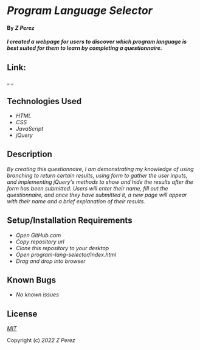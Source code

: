 # _Program Language Selector_

#### By _**Z Perez**_

#### _I created a webpage for users to discover which program language is best suited for them to learn by completing a questionnaire._

## Link:
_ _

## Technologies Used

* _HTML_
* _CSS_
* _JavaScript_
* _jQuery_

## Description

_By creating this questionnaire, I am demonstrating my knowledge of using branching to return certain results, using form to gather the user inputs, and implementing jQuery's methods to show and hide the results after the form has been submitted. Users will enter their name, fill out the questionnaire, and once they have submitted it, a new page will appear with their name and a brief explanation of their results._

## Setup/Installation Requirements

* _Open GitHub.com_
* _Copy repository url_
* _Clone this repository to your desktop_
* _Open program-lang-selector/index.html_
* _Drag and drop into browser_


## Known Bugs

* _No known issues_

## License

_[MIT](https://en.wikipedia.org/wiki/MIT_License)_

Copyright (c) _2022_ _Z Perez_

